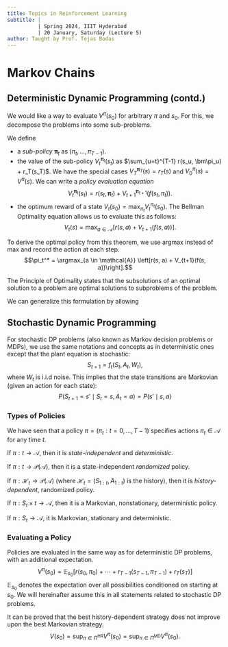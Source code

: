 ```yaml
---
title: Topics in Reinforcement Learning
subtitle: |
          | Spring 2024, IIIT Hyderabad
          | 20 January, Saturday (Lecture 5)
author: Taught by Prof. Tejas Bodas
---
```


# Markov Chains
## Deterministic Dynamic Programming (contd.)
We would like a way to evaluate $V^\pi(s_0)$ for arbitrary $\pi$ and $s_0$. For this, we decompose the problems into some sub-problems.

We define

* a *sub-policy* $\bm\pi_t$ as $(\pi_t, \dots, \pi_{T-1})$.
* the value of the sub-policy $V_t^{\bm\pi_t}(s_t)$ as $\sum_{u=t}^{T-1} r(s_u, \bm\pi_u) + r_T(s_T)$. We have the special cases $V_T^{\bm\pi_T}(s) = r_T(s)$ and $V_0^\pi(s) = V^\pi(s)$. We can write a *policy evaluation equation*
$$V_t^{\bm\pi_t}(s_t) = r(s_t, \bm\pi_t) + V_{t+1}^{\bm\pi_{t+1}}(f(s_t, \pi_t)).$$
* the optimum reward of a state $V_t(s_0) = \max_{\pi_t}V_t^{\pi_t}(s_0)$. The Bellman Optimality equation allows us to evaluate this as follows:
$$V_t(s) = \max_{a \in \mathcal{A}} \left[r(s, a) + V_{t+1}(f(s, a))\right].$$

To derive the optimal policy from this theorem, we use argmax instead of max and record the action at each step.
$$\pi_t^* = \argmax_{a \in \mathcal{A}} \left[r(s, a) + V_{t+1}(f(s, a))\right].$$

The Principle of Optimality states that the subsolutions of an optimal solution to a problem are optimal solutions to subproblems of the problem.

We can generalize this formulation by allowing 

## Stochastic Dynamic Programming
For stochastic DP problems (also known as Markov decision problems or MDPs), we use the same notations and concepts as in deterministic ones except that the plant equation is stochastic:
$$S_{t+1} = f_t(S_t, A_t, W_t),$$
where $W_t$ is i.i.d noise. This implies that the state transitions are Markovian (given an action for each state):
$$P(S_{t+1} = s' \mid S_t = s, A_t = a) = P(s' \mid s, a)$$

### Types of Policies
We have seen that a policy $\pi = (\pi_t : t = 0, \dots, T-1)$ specifies actions $\pi_t \in \mathcal{A}$ for any time $t$.

If $\pi : t \to \mathcal{A}$, then it is *state-independent* and *deterministic*.

If $\pi : t \to \mathcal{P}(\mathcal{A})$, then it is a state-independent *randomized* policy.

If $\pi : \mathcal{H}_t \to \mathcal{P}(\mathcal{A})$ (where $\mathcal{H}_t = (S_{1:t}, A_{1:t})$ is the history), then it is *history-dependent*, randomized policy.

If $\pi : S_t \times t \to \mathcal{A}$, then it is a Markovian, nonstationary, deterministic policy.

If $\pi : S_t \to \mathcal{A}$, it is Markovian, stationary and deterministic.

### Evaluating a Policy
Policies are evaluated in the same way as for deterministic DP problems, with an additional expectation.
$$V^\pi(s_0) = \mathbb{E}_{s_0} \left[r(s_0, \pi_0) + \cdots + r_{T-1}(s_{T-1}, \pi_{T-1}) + r_T(s_T)\right]$$
$\mathbb{E}_{s_0}$ denotes the expectation over all possibilities conditioned on starting at $s_0$. We will hereinafter assume this in all statements related to stochastic DP problems.

It can be proved that the best history-dependent strategy does not improve upon the best Markovian strategy.
$$V(s_0) = \sup_{\pi \in \Pi^\text{HR}} V^\pi(s_0) = \sup_{\pi \in \Pi^\text{MD}}V^\pi(s_0).$$